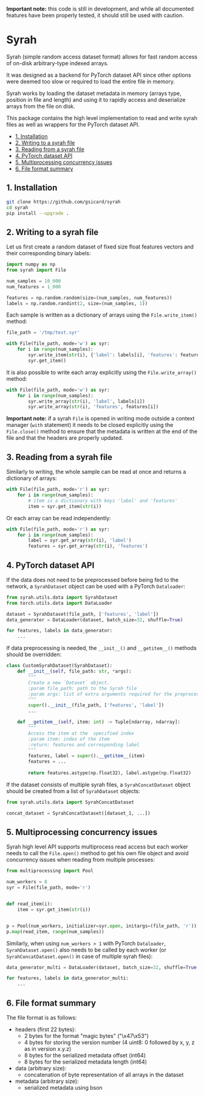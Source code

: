 **Important note:** this code is still in development, and while all documented features have been properly tested, it should still be used with caution.
# Syrah
Syrah (simple random access dataset format) allows for fast random access of on-disk arbitrary-type indexed arrays.

It was designed as a backend for PyTorch dataset API since other options were deemed too slow or required to load the entire file in memory.

Syrah works by loading the dataset metadata in memory (arrays type, position in file and length) and using it to rapidly access and deserialize arrays from the file on disk. 

This package contains the high level implementation to read and write syrah files as well as wrappers for the PyTorch dataset API.

<!-- TOC -->
- [1. Installation](#1-installation)
- [2. Writing to a syrah file](#2-writing-to-a-syrah-file)
- [3. Reading from a syrah file](#3-reading-from-a-syrah-file)
- [4. PyTorch dataset API](#4-pytorch-dataset-api)
- [5. Multiprocessing concurrency issues](#5-multiprocessing-concurrency-issues)
- [6. File format summary](#6-file-format-summary)
<!-- /TOC -->

## 1. Installation


```bash
git clone https://github.com/gsicard/syrah
cd syrah
pip install --upgrade .
```

## 2. Writing to a syrah file

Let us first create a random dataset of fixed size float features vectors and their corresponding binary labels:

```python
import numpy as np
from syrah import File

num_samples = 10_000
num_features = 1_000

features = np.random.random(size=(num_samples, num_features))
labels = np.random.randint(2, size=(num_samples, 1))
```

Each sample is written as a dictionary of arrays using the `File.write_item()` method:

```python
file_path = '/tmp/test.syr'

with File(file_path, mode='w') as syr:
    for i in range(num_samples):
        syr.write_item(str(i), {'label': labels[i], 'features': features[i]})
        syr.get_item()
```

It is also possible to write each array explicitly using the `File.write_array()` method:

```python
with File(file_path, mode='w') as syr:
    for i in range(num_samples):
        syr.write_array(str(i), 'label', labels[i])
        syr.write_array(str(i), 'features', features[i])
```

**Important note:** if a syrah `File` is opened in writing mode outside a context manager (`with` statement) it needs to be closed explicitly using the `File.close()` method to ensure that the metadata is written at the end of the file and that the headers are properly updated.
 
## 3. Reading from a syrah file

Similarly to writing, the whole sample can be read at once and returns a dictionary of arrays:

```python
with File(file_path, mode='r') as syr:
    for i in range(num_samples):
        # item is a dictionary with keys 'label' and 'features'
        item = syr.get_item(str(i))
```

Or each array can be read independently:

```python
with File(file_path, mode='r') as syr:
    for i in range(num_samples):
        label = syr.get_array(str(i), 'label')
        features = syr.get_array(str(i), 'features')
```

## 4. PyTorch dataset API

If the data does not need to be preprocessed before being fed to the network, a `SyrahDataset` object can be used with a PyTorch `Dataloader`:

```python
from syrah.utils.data import SyrahDataset
from torch.utils.data import DataLoader

dataset = SyrahDataset(file_path, ['features', 'label'])
data_generator = DataLoader(dataset, batch_size=32, shuffle=True)

for features, labels in data_generator:
    ...
```

If data preprocessing is needed, the `__init__()` and `__getitem__()` methods should be overridden:
```python
class CustomSyrahDataset(SyrahDataset):
    def __init__(self, file_path: str, *args):
        """
        Create a new `Dataset` object.
        :param file_path: path to the Syrah file
        :param args: list of extra arguments required for the preprocessing
        """
        super().__init__(file_path, ['features', 'label'])
        ...

    def __getitem__(self, item: int) -> Tuple[ndarray, ndarray]:
        """
        Access the item at the  specified index
        :param item: index of the item
        :return: features and corresponding label
        """
        features, label = super().__getitem__(item)
        features = ...
        
        return features.astype(np.float32), label.astype(np.float32)
```

If the dataset consists of multiple syrah files, a `SyrahConcatDataset` object should be created from a list of `SyrahDataset` objects:

```python
from syrah.utils.data import SyrahConcatDataset

concat_dataset = SyrahConcatDataset([dataset_1, ...])
```

## 5. Multiprocessing concurrency issues

Syrah high level API supports multiprocess read access but each worker needs to call the `File.open()` method to get his own file object and avoid concurrency issues when reading from multiple processes:

```python
from multiprocessing import Pool

num_workers = 8
syr = File(file_path, mode='r')


def read_item(i):
    item = syr.get_item(str(i))


p = Pool(num_workers, initializer=syr.open, initargs=(file_path, 'r'))
p.map(read_item, range(num_samples))
```

Similarly, when using `num_workers > 1` with PyTorch `Dataloader`, `SyrahDataset.open()` also needs to be called by each worker (or `SyrahConcatDataset.open()` in case of multiple syrah files):

```python
data_generator_multi = DataLoader(dataset, batch_size=32, shuffle=True, num_workers=num_workers, worker_init_fn=dataset.open)

for features, labels in data_generator_multi:
    ...
```

## 6. File format summary

The file format is as follows:
- headers (first 22 bytes):
    - 2 bytes for the format "magic bytes" ("\x47\x53")
    - 4 bytes for storing the version number (4 uint8: 0 followed by x, y, z as in version x.y.z)
    - 8 bytes for the serialized metadata offset (int64)
    - 8 bytes for the serialized metadata length (int64)
- data (arbitrary size):
    - concatenation of byte representation of all arrays in the dataset
- metadata (arbitrary size):
    - serialized metadata using bson
